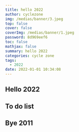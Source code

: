 ```yaml
---
title: hello 2022
author: cyclezone
img: /medias/banner/3.jpeg
top: false
cover: false
coverImg: /medias/banner/1.jpeg
password: 8d969eef6
toc: false
mathjax: false
summary: hello 2022
categories: cycle zone
tags:
  - 2022
date: 2022-01-01 10:34:08
---
```


## Hello 2022

## To do list

## Bye 2011
